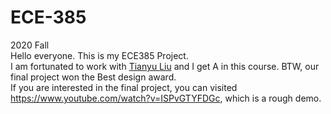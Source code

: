 # ECE-385
2020 Fall             
Hello everyone. This is my ECE385 Project.             
I am fortunated to work with [Tianyu Liu](https://chinesebest.github.io/) and I get A in this course.  BTW, our final project won the Best design award.       
If you are interested in the final project, you can visited https://www.youtube.com/watch?v=ISPvGTYFDGc, which is a rough demo.
